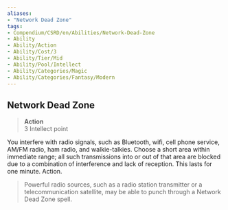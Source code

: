 ```yaml
---
aliases:
- "Network Dead Zone"
tags:
- Compendium/CSRD/en/Abilities/Network-Dead-Zone
- Ability
- Ability/Action
- Ability/Cost/3
- Ability/Tier/Mid
- Ability/Pool/Intellect
- Ability/Categories/Magic
- Ability/Categories/Fantasy/Modern
---
```


  
## Network Dead Zone
>**Action**  
>3 Intellect point

You interfere with radio signals, such as Bluetooth, wifi, cell phone service, AM/FM radio, ham radio, and walkie-talkies. Choose a short area within immediate range; all such transmissions into or out of that area are blocked due to a combination of interference and lack of reception. This lasts for one minute. Action. 

>Powerful radio sources, such as a radio station transmitter or a telecommunication satellite, may be able to punch through a Network Dead Zone spell.






